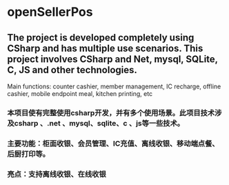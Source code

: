 # openSellerPos
## The project is developed completely using CSharp and has multiple use scenarios. This project involves CSharp and Net, mysql, SQLite, C, JS and other technologies. 
Main functions: counter cashier, member management, IC recharge, offline cashier, mobile endpoint meal, kitchen printing, etc
### 本项目使有完整使用csharp开发，并有多个使用场景。此项目技术涉及csharp 、.net 、mysql、sqlite、c 、js等一些技术。
### 主要功能：柜面收银、会员管理、IC充值、离线收银、移动端点餐、后厨打印等。
### 亮点：支持离线收银、在线收银
